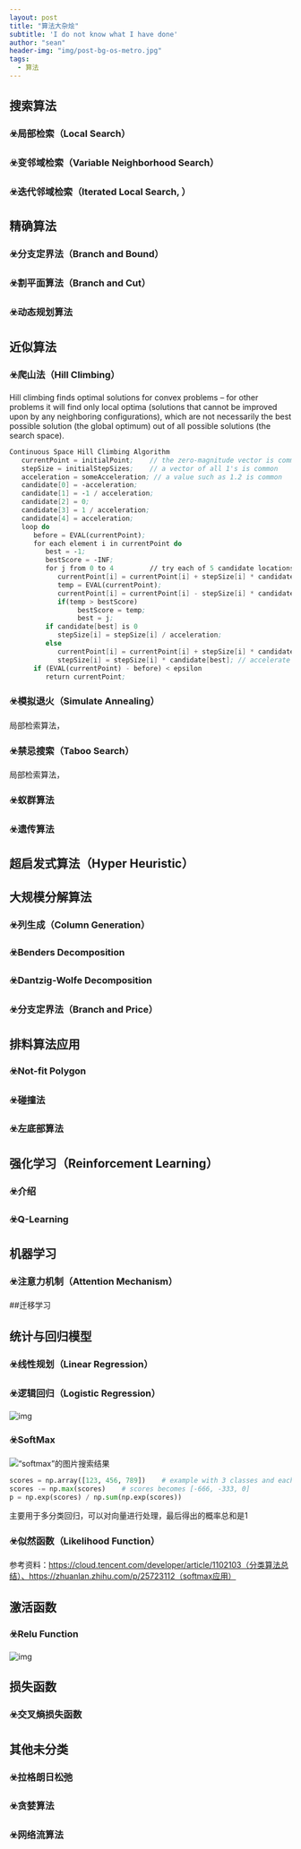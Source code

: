 ```yaml
---
layout: post
title: "算法大杂烩"
subtitle: 'I do not know what I have done'
author: "sean"
header-img: "img/post-bg-os-metro.jpg"
tags:
  - 算法
---
```




## 搜索算法

### ☣️局部检索（Local Search）



### ☣️变邻域检索（Variable Neighborhood Search）



### ☣️迭代邻域检索（Iterated Local Search, ）



## 精确算法

### ☣️分支定界法（Branch and Bound）



### ☣️割平面算法（Branch and Cut）



### ☣️动态规划算法



## 近似算法

### ☣️爬山法（Hill Climbing）

Hill climbing finds optimal solutions for convex problems – for other problems it will find only local optima (solutions that cannot be improved upon by any neighboring configurations), which are not necessarily the best possible solution (the global optimum) out of all possible solutions (the search space). 

```scheme
Continuous Space Hill Climbing Algorithm
   currentPoint = initialPoint;    // the zero-magnitude vector is common
   stepSize = initialStepSizes;    // a vector of all 1's is common
   acceleration = someAcceleration; // a value such as 1.2 is common
   candidate[0] = -acceleration;
   candidate[1] = -1 / acceleration;
   candidate[2] = 0;
   candidate[3] = 1 / acceleration;
   candidate[4] = acceleration;
   loop do
      before = EVAL(currentPoint);
      for each element i in currentPoint do
         best = -1;
         bestScore = -INF;
         for j from 0 to 4         // try each of 5 candidate locations
            currentPoint[i] = currentPoint[i] + stepSize[i] * candidate[j];
            temp = EVAL(currentPoint);
            currentPoint[i] = currentPoint[i] - stepSize[i] * candidate[j];
            if(temp > bestScore)
                 bestScore = temp;
                 best = j;
         if candidate[best] is 0
            stepSize[i] = stepSize[i] / acceleration;
         else
            currentPoint[i] = currentPoint[i] + stepSize[i] * candidate[best];
            stepSize[i] = stepSize[i] * candidate[best]; // accelerate
      if (EVAL(currentPoint) - before) < epsilon 
         return currentPoint;
```

### ☣️模拟退火（Simulate Annealing）

局部检索算法，



### ☣️禁忌搜索（Taboo Search）

局部检索算法，





### ☣️蚁群算法



### ☣️遗传算法







## 超启发式算法（Hyper Heuristic）





## 大规模分解算法

### ☣️列生成（Column Generation）



### ☣️Benders Decomposition





### ☣️Dantzig-Wolfe Decomposition





### ☣️分支定界法（Branch and Price）



## 排料算法应用

### ☣️Not-fit Polygon



### ☣️碰撞法



### ☣️左底部算法





## 强化学习（Reinforcement Learning）

### ☣️介绍



### ☣️Q-Learning





## 机器学习

### ☣️注意力机制（Attention Mechanism）



##迁移学习





## 统计与回归模型

### ☣️线性规划（Linear Regression）



### ☣️逻辑回归（Logistic Regression）

![img](https://yuanxiaosc.github.io/2018/06/21/%E6%94%B9%E8%BF%9B%E7%A5%9E%E7%BB%8F%E7%BD%91%E7%BB%9C%E7%9A%84%E5%AD%A6%E4%B9%A0%E6%96%B9%E6%B3%95%E2%80%94%E2%80%94%E4%BA%A4%E5%8F%89%E7%86%B5/one_1.png)



### ☣️SoftMax

![“softmax”的图片搜索结果](https://pic1.zhimg.com/v2-11758fbc2fc5bbbc60106926625b3a4f_1200x500.jpg)

```python
scores = np.array([123, 456, 789])    # example with 3 classes and each having large scores
scores -= np.max(scores)    # scores becomes [-666, -333, 0]
p = np.exp(scores) / np.sum(np.exp(scores))
```

主要用于多分类回归，可以对向量进行处理，最后得出的概率总和是1

### ☣️似然函数（Likelihood Function）





参考资料：https://cloud.tencent.com/developer/article/1102103（分类算法总结）、https://zhuanlan.zhihu.com/p/25723112（softmax应用）

## 激活函数

### ☣️Relu Function

![img](https://upload.wikimedia.org/wikipedia/commons/thumb/c/c9/Ramp_function.svg/325px-Ramp_function.svg.png)



## 损失函数

### ☣️交叉熵损失函数





## 其他未分类

### ☣️拉格朗日松弛



### ☣️贪婪算法 



### ☣️网络流算法